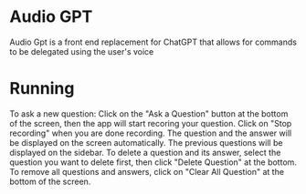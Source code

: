 # Audio GPT
Audio Gpt is a front end replacement for ChatGPT that allows for commands to be delegated using the user's voice

# Running
To ask a new question: Click on the "Ask a Question" button at the bottom of the screen, then the app will start recoring your question. Click on "Stop recording" when you are done recording. The question and the answer will be displayed on the screen automatically. The previous questions will be displayed on the sidebar. To delete a question and its answer, select the question you want to delete first, then click "Delete Question" at the bottom. To remove all questions and answers, click on "Clear All Question" at the bottom of the screen.
